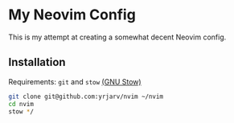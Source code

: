 # My Neovim Config

This is my attempt at creating a somewhat decent Neovim config. 

## Installation

Requirements: `git` and `stow`
[(GNU Stow)](https://www.gnu.org/software/stow/)

```bash
git clone git@github.com:yrjarv/nvim ~/nvim
cd nvim
stow */
```

